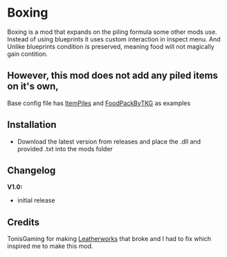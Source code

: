# Boxing
Boxing is a mod that expands on the piling formula some other mods use.
Instead of using blueprints it uses custom interaction in inspect menu.
And Unlike blueprints condition is preserved, meaning food will not magically gain contition.

## However, this mod does not add any piled items on it's own,
Base config file has [ItemPiles](https://github.com/Thekillergreece/FoodPackByTKG) and [FoodPackByTKG](https://github.com/Atlas-Lumi/ItemPiles) as examples

## Installation

* Download the latest version from releases and place the .dll and provided .txt into the mods folder

## Changelog

**V1.0:**

* initial release

## Credits

TonisGaming for making [Leatherworks](https://github.com/TonisGaming/Leatherworks) that broke and I had to fix which inspired me to make this mod.
